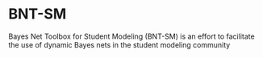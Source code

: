 BNT-SM
======

Bayes Net Toolbox for Student Modeling (BNT-SM) is an effort to facilitate the use of dynamic Bayes nets in the student modeling community